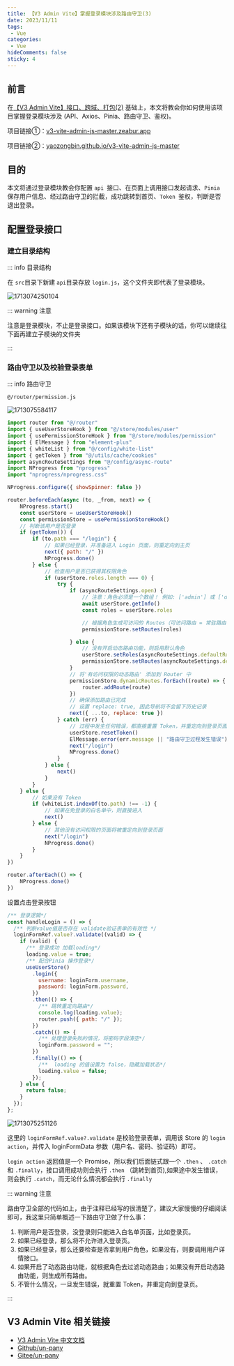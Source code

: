 ```yaml
---
title: 【V3 Admin Vite】掌握登录模块涉及路由守卫(3)
date: 2023/11/11
tags:
 - Vue
categories:
 - Vue
hideComments: false
sticky: 4
---
```

## 前言

在[【V3 Admin Vite】接口、跨域、打包(2)](v3AdminVite2.md) 基础上，本文将教会你如何使用该项目掌握登录模块涉及 (API、Axios、Pinia、路由守卫、鉴权)。

项目链接①：[v3-vite-admin-js-master.zeabur.app](https://v3-vite-admin-js-master.zeabur.app/#/dashboard)

项目链接②：[yaozongbin.github.io/v3-vite-admin-js-master](https://yaozongbin.github.io/v3-vite-admin-js-master)

## 目的

本文将通过登录模块教会你配置 `api `接口、在页面上调用接口发起请求、`Pinia `保存用户信息、经过路由守卫的拦截，成功跳转到首页、`Token `鉴权，判断是否退出登录。

## 配置登录接口

### 建立目录结构

::: info 目录结构

在 `src`目录下新建 `api`目录存放 `login.js`，这个文件夹即代表了登录模块。

![1713074250104](image/v3AdminVite3/1713074250104.png)

::: warning 注意

注意是登录模块，不止是登录接口。如果该模块下还有子模块的话，你可以继续往下面再建立子模块的文件夹

:::

### 路由守卫以及校验登录表单

::: info 路由守卫

`@/router/permission.js`

![1713075584117](image/v3AdminVite3/1713075584117.png)

```js
import router from "@/router"
import { useUserStoreHook } from "@/store/modules/user"
import { usePermissionStoreHook } from "@/store/modules/permission"
import { ElMessage } from "element-plus"
import { whiteList } from "@/config/white-list"
import { getToken } from "@/utils/cache/cookies"
import asyncRouteSettings from "@/config/async-route"
import NProgress from "nprogress"
import "nprogress/nprogress.css"

NProgress.configure({ showSpinner: false })

router.beforeEach(async (to, _from, next) => {
    NProgress.start()
    const userStore = useUserStoreHook()
    const permissionStore = usePermissionStoreHook()
    // 判断该用户是否登录
    if (getToken()) {
        if (to.path === "/login") {
            // 如果已经登录，并准备进入 Login 页面，则重定向到主页
            next({ path: "/" })
            NProgress.done()
        } else {
            // 检查用户是否已获得其权限角色
            if (userStore.roles.length === 0) {
                try {
                    if (asyncRouteSettings.open) {
                        // 注意：角色必须是一个数组！ 例如: ['admin'] 或 ['developer', 'editor']
                        await userStore.getInfo()
                        const roles = userStore.roles

                        // 根据角色生成可访问的 Routes（可访问路由 = 常驻路由 + 有访问权限的动态路由）
                        permissionStore.setRoutes(roles)

                    } else {
                        // 没有开启动态路由功能，则启用默认角色
                        userStore.setRoles(asyncRouteSettings.defaultRoles)
                        permissionStore.setRoutes(asyncRouteSettings.defaultRoles)
                    }
                    // 将'有访问权限的动态路由' 添加到 Router 中
                    permissionStore.dynamicRoutes.forEach((route) => {
                        router.addRoute(route)
                    })
                    // 确保添加路由已完成
                    // 设置 replace: true, 因此导航将不会留下历史记录
                    next({ ...to, replace: true })
                } catch (err) {
                    // 过程中发生任何错误，都直接重置 Token，并重定向到登录页面
                    userStore.resetToken()
                    ElMessage.error(err.message || "路由守卫过程发生错误")
                    next("/login")
                    NProgress.done()
                }
            } else {
                next()
            }
        }
    } else {
        // 如果没有 Token
        if (whiteList.indexOf(to.path) !== -1) {
            // 如果在免登录的白名单中，则直接进入
            next()
        } else {
            // 其他没有访问权限的页面将被重定向到登录页面
            next("/login")
            NProgress.done()
        }
    }
})

router.afterEach(() => {
    NProgress.done()
})

```

设置点击登录按钮

```js
/** 登录逻辑*/
const handleLogin = () => {
  /** 判断value值是否存在 validate验证表单的有效性 */
  loginFormRef.value?.validate((valid) => {
    if (valid) {
      /** 登录成功 加载loading*/
      loading.value = true;
      /** 配合Pinia 操作登录*/
      useUserStore()
        .login({
          username: loginForm.username,
          password: loginForm.password,
        })
        .then(() => {
          /** 跳转重定向路由*/
          console.log(loading.value);
          router.push({ path: "/" });
        })
        .catch(() => {
          /** 处理登录失败的情况，将密码字段清空*/
          loginForm.password = "";
        })
        .finally(() => {
          /**  loading 的值设置为 false，隐藏加载状态*/
          loading.value = false;
        });
    } else {
      return false;
    }
  });
};
```

![1713075251126](image/v3AdminVite3/1713075251126.png)

这里的 `loginFormRef.value?.validate` 是校验登录表单，调用该 Store 的 `login action`，并传入 loginFormData 参数（用户名、密码、验证码）即可。

`login action` 返回值是一个 Promise，所以我们后面链式跟一个 `.then` 、 `.catch` 和 `.finally`，接口调用成功则会执行 `.then` （跳转到首页),如果途中发生错误，则会执行 `.catch`，而无论什么情况都会执行 `.finally`

::: warning 注意

路由守卫全部的代码如上，由于注释已经写的很清楚了，建议大家慢慢的仔细阅读即可，我这里只简单概述一下路由守卫做了什么事：

1. 判断用户是否登录，没登录则只能进入白名单页面，比如登录页。
2. 如果已经登录，那么将不允许进入登录页。
3. 如果已经登录，那么还要检查是否拿到用户角色，如果没有，则要调用用户详情接口。
4. 如果开启了动态路由功能，就根据角色去过滤动态路由；如果没有开启动态路由功能，则生成所有路由。
5. 不管什么情况，一旦发生错误，就重置 Token，并重定向到登录页。

:::

## V3 Admin Vite 相关链接

* [V3 Admin Vite 中文文档](https://juejin.cn/post/7089377403717287972)
* [Github/un-pany](https://github.com/un-pany/v3-admin-vite)
* [Gitee/un-pany](https://gitee.com/un-pany/v3-admin-vite)

